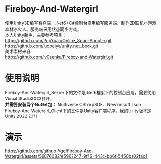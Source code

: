 # Fireboy-And-Watergirl
使用Unity3D编写客户端，.Net6+C#控制台应用编写服务端，制作2D联机小游戏森林冰火人。服务端采用状态同步方式。  
本人Unity新手，主要参考项目：  
https://github.com/PupYuan/Online_SpaceShooter.git  
https://github.com/luopeiyu/unity_net_book.git  
美术素材来自:  
https://github.com/lv0senku/Fireboy-and-Watergirl.git
# 使用说明
Fireboy-And-Watergirl_Server下的文件是.Net6框架下的控制台应用，需要使用Visual Studio2022打开，  
**并需要安装两个NuGet包：** Multiverse.CSharpSDK、Newtonsoft.Json  
Fireboy-And-Watergirl_Client下的文件是Unity客户端程序，我的Unity版本是Unity 2022.2.1f1  



# 演示
https://github.com/github-Vge/Fireboy-And-Watergirl/assets/59076082/e5967247-9f49-443c-bb6f-5450ba02fac4

